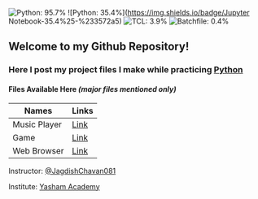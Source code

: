 ![Python: 95.7%](https://img.shields.io/badge/Python-61.8%25-%233572a5) ![Python: 35.4%](https://img.shields.io/badge/Jupyter Notebook-35.4%25-%233572a5) ![TCL: 3.9%](https://img.shields.io/badge/TCL-2.5%25-%23e4cc98) ![Batchfile: 0.4%](https://img.shields.io/badge/Batchfile-0.3%25-%23c1f12e)

## Welcome to my Github Repository! 
### Here I post my project files I make while practicing [Python](https://www.python.org)

#### Files Available Here _(major files mentioned only)_
| Names | Links |
| ----- | ----- |
| Music Player | [Link](https://github.com/amanbele/Python/tree/main/Music%20Player) |
| Game | [Link](https://github.com/amanbele/Python/tree/main/game) |
| Web Browser | [Link](https://github.com/amanbele/Python/tree/main/web%20browser) |

Instructor: [@JagdishChavan081](https://github.com/JagdishChavan081/)
 
Institute: [Yasham Academy](https://yasham.academy/)

